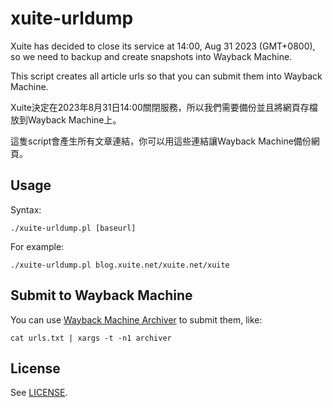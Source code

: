 # xuite-urldump

Xuite has decided to close its service at 14:00, Aug 31 2023 (GMT+0800), so we need to backup and create snapshots into Wayback Machine.

This script creates all article urls so that you can submit them into Wayback Machine.

Xuite決定在2023年8月31日14:00關閉服務，所以我們需要備份並且將網頁存檔放到Wayback Machine上。

這隻script會產生所有文章連結，你可以用這些連結讓Wayback Machine備份網頁。

## Usage

Syntax:

    ./xuite-urldump.pl [baseurl]

For example:

    ./xuite-urldump.pl blog.xuite.net/xuite.net/xuite

## Submit to Wayback Machine

You can use [Wayback Machine Archiver](https://github.com/agude/wayback-machine-archiver) to submit them, like:

    cat urls.txt | xargs -t -n1 archiver

## License

See [LICENSE](LICENSE).
